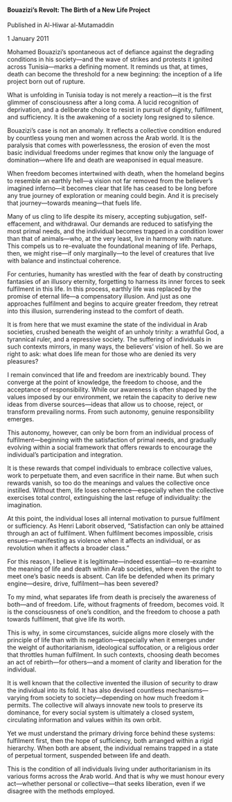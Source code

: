 <h4>Bouazizi’s Revolt: The Birth of a New Life Project</h4>

Published in Al-Hiwar al-Mutamaddin

1 January 2011

Mohamed Bouazizi’s spontaneous act of defiance against the degrading conditions in his society—and the wave of strikes and protests it ignited across Tunisia—marks a defining moment. It reminds us that, at times, death can become the threshold for a new beginning: the inception of a life project born out of rupture.

What is unfolding in Tunisia today is not merely a reaction—it is the first glimmer of consciousness after a long coma. A lucid recognition of deprivation, and a deliberate choice to resist in pursuit of dignity, fulfilment, and sufficiency. It is the awakening of a society long resigned to silence.

Bouazizi’s case is not an anomaly. It reflects a collective condition endured by countless young men and women across the Arab world. It is the paralysis that comes with powerlessness, the erosion of even the most basic individual freedoms under regimes that know only the language of domination—where life and death are weaponised in equal measure.

When freedom becomes intertwined with death, when the homeland begins to resemble an earthly hell—a vision not far removed from the believer’s imagined inferno—it becomes clear that life has ceased to be long before any true journey of exploration or meaning could begin. And it is precisely that journey—towards meaning—that fuels life.

Many of us cling to life despite its misery, accepting subjugation, self-effacement, and withdrawal. Our demands are reduced to satisfying the most primal needs, and the individual becomes trapped in a condition lower than that of animals—who, at the very least, live in harmony with nature. This compels us to re-evaluate the foundational meaning of life. Perhaps, then, we might rise—if only marginally—to the level of creatures that live with balance and instinctual coherence.

For centuries, humanity has wrestled with the fear of death by constructing fantasies of an illusory eternity, forgetting to harness its inner forces to seek fulfilment in this life. In this process, earthly life was replaced by the promise of eternal life—a compensatory illusion. And just as one approaches fulfilment and begins to acquire greater freedom, they retreat into this illusion, surrendering instead to the comfort of death.

It is from here that we must examine the state of the individual in Arab societies, crushed beneath the weight of an unholy trinity: a wrathful God, a tyrannical ruler, and a repressive society. The suffering of individuals in such contexts mirrors, in many ways, the believers’ vision of hell. So we are right to ask: what does life mean for those who are denied its very pleasures?

I remain convinced that life and freedom are inextricably bound. They converge at the point of knowledge, the freedom to choose, and the acceptance of responsibility. While our awareness is often shaped by the values imposed by our environment, we retain the capacity to derive new ideas from diverse sources—ideas that allow us to choose, reject, or transform prevailing norms. From such autonomy, genuine responsibility emerges.

This autonomy, however, can only be born from an individual process of fulfilment—beginning with the satisfaction of primal needs, and gradually evolving within a social framework that offers rewards to encourage the individual’s participation and integration.

It is these rewards that compel individuals to embrace collective values, work to perpetuate them, and even sacrifice in their name. But when such rewards vanish, so too do the meanings and values the collective once instilled. Without them, life loses coherence—especially when the collective exercises total control, extinguishing the last refuge of individuality: the imagination.

At this point, the individual loses all internal motivation to pursue fulfilment or sufficiency. As Henri Laborit observed, “Satisfaction can only be attained through an act of fulfilment. When fulfilment becomes impossible, crisis ensues—manifesting as violence when it affects an individual, or as revolution when it affects a broader class.”

For this reason, I believe it is legitimate—indeed essential—to re-examine the meaning of life and death within Arab societies, where even the right to meet one’s basic needs is absent. Can life be defended when its primary engine—desire, drive, fulfilment—has been severed?

To my mind, what separates life from death is precisely the awareness of both—and of freedom. Life, without fragments of freedom, becomes void. It is the consciousness of one’s condition, and the freedom to choose a path towards fulfilment, that give life its worth.

This is why, in some circumstances, suicide aligns more closely with the principle of life than with its negation—especially when it emerges under the weight of authoritarianism, ideological suffocation, or a religious order that throttles human fulfilment. In such contexts, choosing death becomes an act of rebirth—for others—and a moment of clarity and liberation for the individual.

It is well known that the collective invented the illusion of security to draw the individual into its fold. It has also devised countless mechanisms—varying from society to society—depending on how much freedom it permits. The collective will always innovate new tools to preserve its dominance, for every social system is ultimately a closed system, circulating information and values within its own orbit.

Yet we must understand the primary driving force behind these systems: fulfilment first, then the hope of sufficiency, both arranged within a rigid hierarchy. When both are absent, the individual remains trapped in a state of perpetual torment, suspended between life and death.

This is the condition of all individuals living under authoritarianism in its various forms across the Arab world. And that is why we must honour every act—whether personal or collective—that seeks liberation, even if we disagree with the methods employed.